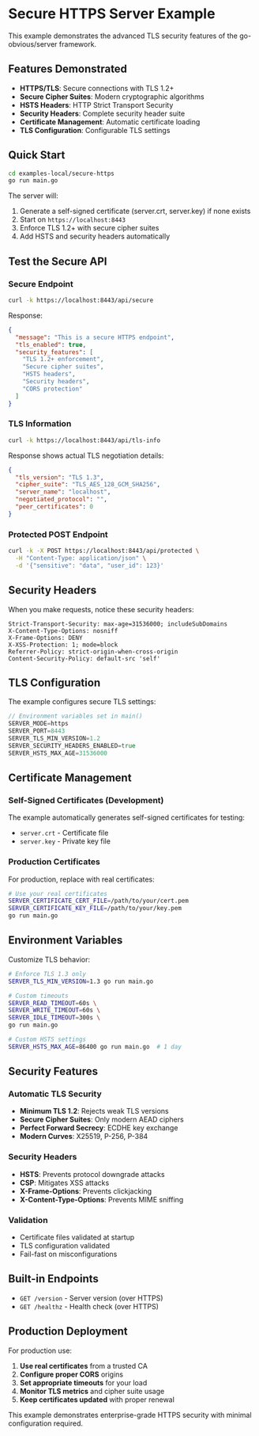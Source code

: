 # Secure HTTPS Server Example

This example demonstrates the advanced TLS security features of the go-obvious/server framework.

## Features Demonstrated

- **HTTPS/TLS**: Secure connections with TLS 1.2+
- **Secure Cipher Suites**: Modern cryptographic algorithms
- **HSTS Headers**: HTTP Strict Transport Security
- **Security Headers**: Complete security header suite
- **Certificate Management**: Automatic certificate loading
- **TLS Configuration**: Configurable TLS settings

## Quick Start

```bash
cd examples-local/secure-https
go run main.go
```

The server will:
1. Generate a self-signed certificate (server.crt, server.key) if none exists
2. Start on `https://localhost:8443`
3. Enforce TLS 1.2+ with secure cipher suites
4. Add HSTS and security headers automatically

## Test the Secure API

### Secure Endpoint
```bash
curl -k https://localhost:8443/api/secure
```

Response:
```json
{
  "message": "This is a secure HTTPS endpoint",
  "tls_enabled": true,
  "security_features": [
    "TLS 1.2+ enforcement",
    "Secure cipher suites", 
    "HSTS headers",
    "Security headers",
    "CORS protection"
  ]
}
```

### TLS Information
```bash
curl -k https://localhost:8443/api/tls-info
```

Response shows actual TLS negotiation details:
```json
{
  "tls_version": "TLS 1.3",
  "cipher_suite": "TLS_AES_128_GCM_SHA256",
  "server_name": "localhost",
  "negotiated_protocol": "",
  "peer_certificates": 0
}
```

### Protected POST Endpoint
```bash
curl -k -X POST https://localhost:8443/api/protected \
  -H "Content-Type: application/json" \
  -d '{"sensitive": "data", "user_id": 123}'
```

## Security Headers

When you make requests, notice these security headers:

```
Strict-Transport-Security: max-age=31536000; includeSubDomains
X-Content-Type-Options: nosniff
X-Frame-Options: DENY
X-XSS-Protection: 1; mode=block
Referrer-Policy: strict-origin-when-cross-origin
Content-Security-Policy: default-src 'self'
```

## TLS Configuration

The example configures secure TLS settings:

```go
// Environment variables set in main()
SERVER_MODE=https
SERVER_PORT=8443
SERVER_TLS_MIN_VERSION=1.2
SERVER_SECURITY_HEADERS_ENABLED=true
SERVER_HSTS_MAX_AGE=31536000
```

## Certificate Management

### Self-Signed Certificates (Development)
The example automatically generates self-signed certificates for testing:
- `server.crt` - Certificate file
- `server.key` - Private key file

### Production Certificates
For production, replace with real certificates:

```bash
# Use your real certificates
SERVER_CERTIFICATE_CERT_FILE=/path/to/your/cert.pem
SERVER_CERTIFICATE_KEY_FILE=/path/to/your/key.pem
go run main.go
```

## Environment Variables

Customize TLS behavior:

```bash
# Enforce TLS 1.3 only
SERVER_TLS_MIN_VERSION=1.3 go run main.go

# Custom timeouts
SERVER_READ_TIMEOUT=60s \
SERVER_WRITE_TIMEOUT=60s \
SERVER_IDLE_TIMEOUT=300s \
go run main.go

# Custom HSTS settings
SERVER_HSTS_MAX_AGE=86400 go run main.go  # 1 day
```

## Security Features

### Automatic TLS Security
- **Minimum TLS 1.2**: Rejects weak TLS versions
- **Secure Cipher Suites**: Only modern AEAD ciphers
- **Perfect Forward Secrecy**: ECDHE key exchange
- **Modern Curves**: X25519, P-256, P-384

### Security Headers
- **HSTS**: Prevents protocol downgrade attacks
- **CSP**: Mitigates XSS attacks  
- **X-Frame-Options**: Prevents clickjacking
- **X-Content-Type-Options**: Prevents MIME sniffing

### Validation
- Certificate files validated at startup
- TLS configuration validated
- Fail-fast on misconfigurations

## Built-in Endpoints

- `GET /version` - Server version (over HTTPS)
- `GET /healthz` - Health check (over HTTPS)

## Production Deployment

For production use:

1. **Use real certificates** from a trusted CA
2. **Configure proper CORS** origins
3. **Set appropriate timeouts** for your load
4. **Monitor TLS metrics** and cipher suite usage
5. **Keep certificates updated** with proper renewal

This example demonstrates enterprise-grade HTTPS security with minimal configuration required.